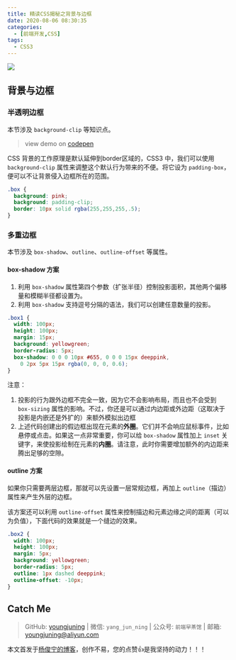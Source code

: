 ```yaml
---
title: 精读CSS揭秘之背景与边框
date: 2020-08-06 08:30:35
categories:
  - [前端开发,CSS]
tags:
  - CSS3
---
```


![](https://i.loli.net/2020/08/06/3pijNMR12rt6nCT.png)

<!--more-->

## 背景与边框

### 半透明边框

本节涉及 `background-clip` 等知识点。

> view demo on [codepen](https://codepen.io/youngjuning/pen/KKzKroB)

CSS 背景的工作原理是默认延伸到border区域的，CSS3 中，我们可以使用 `background-clip` 属性来调整这个默认行为带来的不便。将它设为 `padding-box`，便可以不让背景侵入边框所在的范围。

```css
.box {
  background: pink;
  background: padding-clip;
  border: 10px solid rgba(255,255,255,.5);
}
```

### 多重边框

本节涉及 `box-shadow`、`outline`、`outline-offset` 等属性。

#### box-shadow 方案

1. 利用 `box-shadow` 属性第四个参数（扩张半径）控制投影面积，其他两个偏移量和模糊半径都设置为。
2. 利用 `box-shadow` 支持逗号分隔的语法，我们可以创建任意数量的投影。

```css
.box1 {
  width: 100px;
  height: 100px;
  margin: 15px;
  background: yellowgreen;
  border-radius: 5px;
  box-shadow: 0 0 0 10px #655, 0 0 0 15px deeppink,
    0 2px 5px 15px rgba(0, 0, 0, 0.6);
}
```

注意：

1. 投影的行为跟外边框不完全一致，因为它不会影响布局，而且也不会受到 `box-sizing` 属性的影响。不过，你还是可以通过内边距或外边距（这取决于投影是内嵌还是外扩的）来额外模拟出边框
2. 上述代码创建出的假边框出现在元素的**外圈**。它们并不会响应鼠标事件，比如悬停或点击。如果这一点非常重要，你可以给 `box-shadow` 属性加上 `inset` 关键字，来使投影绘制在元素的**内圈**。请注意，此时你需要增加额外的内边距来腾出足够的空隙。

#### outline 方案

如果你只需要两层边框，那就可以先设置一层常规边框，再加上 `outline`（描边）属性来产生外层的边框。

该方案还可以利用 `outline-offset` 属性来控制描边和元素边缘之间的距离（可以为负值），下面代码的效果就是一个缝边的效果。

```css
.box2 {
  width: 100px;
  height: 100px;
  margin: 5px;
  background: yellowgreen;
  border-radius: 5px;
  outline: 1px dashed deeppink;
  outline-offset: -10px;
}
```

## Catch Me

> GitHub: [youngjuning](https://github.com/youngjuning) | 微信: `yang_jun_ning` | 公众号: `前端早茶馆` | 邮箱: youngjuning@aliyun.com

本文首发于[杨俊宁的博客](https://youngjuning.js.org/)，创作不易，您的点赞👍是我坚持的动力！！！

